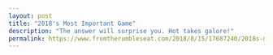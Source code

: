 ```yaml
---
layout: post
title: "2018's Most Important Game"
description: "The answer will surprise you. Hot takes galore!"
permalink: https://www.fromtherumbleseat.com/2018/8/15/17687240/2018s-most-important-game
---
```


